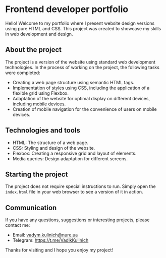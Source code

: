 # Frontend developer portfolio

Hello! Welcome to my portfolio where I present website design versions using pure HTML and CSS. This project was created to showcase my skills in web development and design.

## About the project

The project is a version of the website using standard web development technologies. In the process of working on the project, the following tasks were completed:

- Creating a web page structure using semantic HTML tags.
- Implementation of styles using CSS, including the application of a flexible grid using Flexbox.
- Adaptation of the website for optimal display on different devices, including mobile devices.
- Creation of mobile navigation for the convenience of users on mobile devices.

## Technologies and tools

- HTML: The structure of a web page.
- CSS: Styling and design of the website.
- Flexbox: Creating a responsive grid and layout of elements.
- Media queries: Design adaptation for different screens.

## Starting the project

The project does not require special instructions to run. Simply open the `index.html` file in your web browser to see a version of it in action.

## Communication

If you have any questions, suggestions or interesting projects, please contact me:

- Email: vadym.kulinich@nure.ua
- Telegram: https://t.me/VadikKulinich

Thanks for visiting and I hope you enjoy my project!
